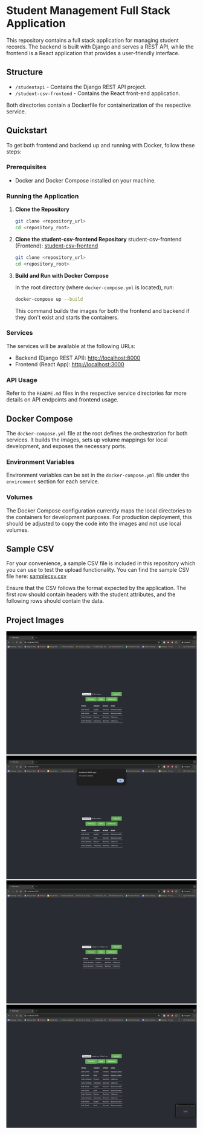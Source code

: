 # Student Management Full Stack Application

This repository contains a full stack application for managing student records. The backend is built with Django and serves a REST API, while the frontend is a React application that provides a user-friendly interface.

## Structure

- `/studentapi` - Contains the Django REST API project.
- `/student-csv-frontend` - Contains the React front-end application.

Both directories contain a Dockerfile for containerization of the respective service.

## Quickstart

To get both frontend and backend up and running with Docker, follow these steps:

### Prerequisites

- Docker and Docker Compose installed on your machine.

### Running the Application

1. **Clone the Repository**
    ```bash
    git clone <repository_url>
    cd <repository_root>
    ```
2. **Clone the student-csv-frontend Repository**
   student-csv-frontend (Frontend): [student-csv-frontend](https://github.com/uttamjareda/student-csv-frontend)
    ```bash
    git clone <repository_url>
    cd <repository_root>
    ```

4. **Build and Run with Docker Compose**

    In the root directory (where `docker-compose.yml` is located), run:

    ```bash
    docker-compose up --build
    ```

    This command builds the images for both the frontend and backend if they don't exist and starts the containers.

### Services

The services will be available at the following URLs:

- Backend (Django REST API): [http://localhost:8000](http://localhost:8000)
- Frontend (React App): [http://localhost:3000](http://localhost:3000)

### API Usage

Refer to the `README.md` files in the respective service directories for more details on API endpoints and frontend usage.

## Docker Compose

The `docker-compose.yml` file at the root defines the orchestration for both services. It builds the images, sets up volume mappings for local development, and exposes the necessary ports.

### Environment Variables

Environment variables can be set in the `docker-compose.yml` file under the `environment` section for each service.

### Volumes

The Docker Compose configuration currently maps the local directories to the containers for development purposes. For production deployment, this should be adjusted to copy the code into the images and not use local volumes.

## Sample CSV

For your convenience, a sample CSV file is included in this repository which you can use to test the upload functionality. You can find the sample CSV file here: [samplecsv.csv](./sampleCsv.csv)

Ensure that the CSV follows the format expected by the application. The first row should contain headers with the student attributes, and the following rows should contain the data.


## Project Images
![Project Screenshot](./assets/image1.png "Project Screenshot 1")
![Project Screenshot](./assets/image2.png "Project Screenshot 2")
![Project Screenshot](./assets/image3.png "Project Screenshot 3")
![Project Screenshot](./assets/image4.png "Project Screenshot 4")

